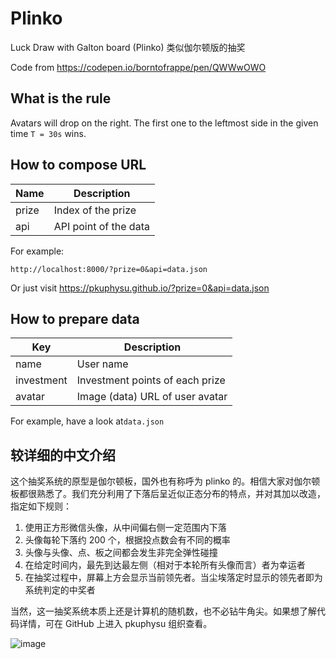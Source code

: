 # Plinko

Luck Draw with Galton board (Plinko) 类似伽尔顿版的抽奖

Code from <https://codepen.io/borntofrappe/pen/QWWwOWO>

## What is the rule

Avatars will drop on the right. The first one to the leftmost side in the given time `T = 30s` wins.

## How to compose URL

| Name  | Description           |
| ----- | --------------------- |
| prize | Index of the prize    |
| api   | API point of the data |

For example:

```
http://localhost:8000/?prize=0&api=data.json
```

Or just visit https://pkuphysu.github.io/?prize=0&api=data.json

## How to prepare data

| Key        | Description                     |
| ---------- | ------------------------------- |
| name       | User name                       |
| investment | Investment points of each prize |
| avatar     | Image (data) URL of user avatar |

For example, have a look at`data.json`

## 较详细的中文介绍

这个抽奖系统的原型是伽尔顿板，国外也有称呼为 plinko 的。相信大家对伽尔顿板都很熟悉了。我们充分利用了下落后呈近似正态分布的特点，并对其加以改造，指定如下规则：

1. 使用正方形微信头像，从中间偏右侧一定范围内下落
2. 头像每轮下落约 200 个，根据投点数会有不同的概率
3. 头像与头像、点、板之间都会发生非完全弹性碰撞
4. 在给定时间内，最先到达最左侧（相对于本轮所有头像而言）者为幸运者
5. 在抽奖过程中，屏幕上方会显示当前领先者。当尘埃落定时显示的领先者即为系统判定的中奖者

当然，这一抽奖系统本质上还是计算机的随机数，也不必钻牛角尖。如果想了解代码详情，可在 GitHub 上进入 pkuphysu 组织查看。

![image](https://user-images.githubusercontent.com/36528777/102891675-8fe88f00-4499-11eb-8831-0aed86f2f70c.jpg)